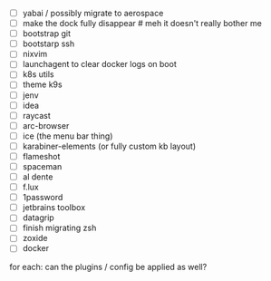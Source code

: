 - [ ] yabai / possibly migrate to aerospace
- [ ] make the dock fully disappear # meh it doesn't really bother me
- [ ] bootstrap git
- [ ] bootstarp ssh
- [ ] nixvim
- [ ] launchagent to clear docker logs on boot
- [ ] k8s utils
- [ ] theme k9s
- [ ] jenv
- [ ] idea
- [ ] raycast
- [ ] arc-browser
- [ ] ice (the menu bar thing)
- [ ] karabiner-elements (or fully custom kb layout)
- [ ] flameshot
- [ ] spaceman
- [ ] al dente
- [ ] f.lux
- [ ] 1password
- [ ] jetbrains toolbox
- [ ] datagrip
- [ ] finish migrating zsh
- [ ] zoxide
- [ ] docker

for each: can the plugins / config be applied as well?
